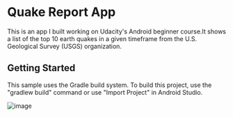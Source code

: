 Quake Report App
===================================
This is an app I built working on Udacity's Android beginner course.It shows a list of the top 10 earth quakes in a given timeframe from the U.S. Geological Survey (USGS) organization.

Getting Started
---------------

This sample uses the Gradle build system. To build this project, use the
"gradlew build" command or use "Import Project" in Android Studio.

![image](https://user-images.githubusercontent.com/4000619/68558338-f2520d80-0406-11ea-807c-94963019ca91.png)

